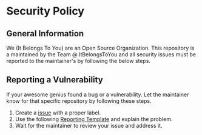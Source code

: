 [issue]: ../../issues
[Reporting Template]: /templates/ReportABug.md 

# Security Policy

## General Information

We (It Belongs To You) are an Open Source Organization. This repository is a maintained by the Team @ ItBelongsToYou and all security issues must be reported to the maintainer's by following the below steps.

## Reporting a Vulnerability

If your awesome genius found a bug or a vulnerability. Let the maintainer know for that specific repository by following these steps.
1. Create a [issue] with a proper label.
2. Use the following [Reporting Template] and explain the problem.
3. Wait for the maintainer to review your issue and address it.
